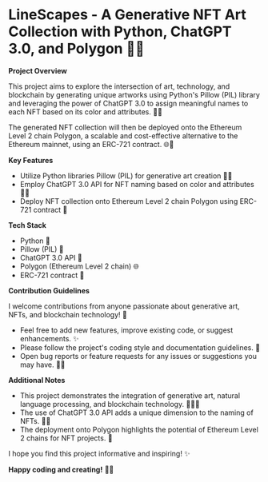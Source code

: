 # LineScapes - A Generative NFT Art Collection with Python, ChatGPT 3.0, and Polygon 🎨✨

**Project Overview**

This project aims to explore the intersection of art, technology, and blockchain by generating unique artworks using Python's Pillow (PIL) library and leveraging the power of ChatGPT 3.0 to assign meaningful names to each NFT based on its color and attributes. 🎨🤖

The generated NFT collection will then be deployed onto the Ethereum Level 2 chain Polygon, a scalable and cost-effective alternative to the Ethereum mainnet, using an ERC-721 contract. 🌐🚀

**Key Features**

- Utilize Python libraries Pillow (PIL) for generative art creation 👨‍🎨
- Employ ChatGPT 3.0 API for NFT naming based on color and attributes 💬✨
- Deploy NFT collection onto Ethereum Level 2 chain Polygon using ERC-721 contract 🚀

**Tech Stack**

- Python 🐍
- Pillow (PIL) 🎨
- ChatGPT 3.0 API 🤖
- Polygon (Ethereum Level 2 chain) 🌐
- ERC-721 contract 📑

**Contribution Guidelines**

I welcome contributions from anyone passionate about generative art, NFTs, and blockchain technology! 🎉

- Feel free to add new features, improve existing code, or suggest enhancements. ✨
- Please follow the project's coding style and documentation guidelines. 📄
- Open bug reports or feature requests for any issues or suggestions you may have. 🐞💡

**Additional Notes**

- This project demonstrates the integration of generative art, natural language processing, and blockchain technology. 🎨💬🌐
- The use of ChatGPT 3.0 API adds a unique dimension to the naming of NFTs. 🤖✨
- The deployment onto Polygon highlights the potential of Ethereum Level 2 chains for NFT projects. 🚀

I hope you find this project informative and inspiring! ✨

**Happy coding and creating!** 🎨✨
